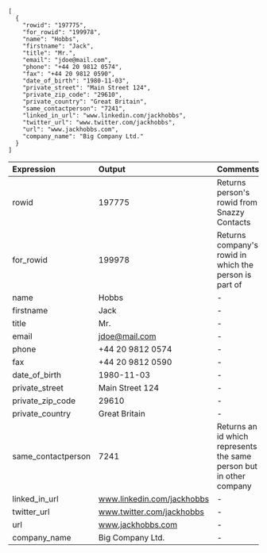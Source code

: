 ```
[
  {
    "rowid": "197775",
    "for_rowid": "199978",
    "name": "Hobbs",
    "firstname": "Jack",
    "title": "Mr.",
    "email": "jdoe@mail.com",
    "phone": "+44 20 9812 0574",
    "fax": "+44 20 9812 0590",
    "date_of_birth": "1980-11-03",
    "private_street": "Main Street 124",
    "private_zip_code": "29610",
    "private_country": "Great Britain",
    "same_contactperson": "7241",
    "linked_in_url": "www.linkedin.com/jackhobbs",
    "twitter_url": "www.twitter.com/jackhobbs",
    "url": "www.jackhobbs.com",
    "company_name": "Big Company Ltd."
  }
]
```

| Expression | Output | Comments |
| :---  | :---  | :---  |
| rowid | 197775 | Returns person's rowid from Snazzy Contacts |
| for_rowid | 199978 | Returns company's rowid in which the person is part of |
| name | Hobbs | - |
| firstname | Jack | - |
| title | Mr. | - |
| email | jdoe@mail.com | - |
| phone | +44 20 9812 0574 | - |
| fax | +44 20 9812 0590 | - |
| date_of_birth | 1980-11-03 | - |
| private_street | Main Street 124 | - |
| private_zip_code | 29610 | - |
| private_country | Great Britain | - |
| same_contactperson | 7241 | Returns an id which represents the same person but in other company |
| linked_in_url | www.linkedin.com/jackhobbs | -  |
| twitter_url | www.twitter.com/jackhobbs | - |
| url | www.jackhobbs.com | - |
| company_name | Big Company Ltd. | - |
